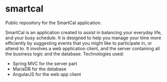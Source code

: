 smartcal
========

Public repository for the SmartCal application.

SmartCal is an application created to assist in balancing your everyday life, and your busy schedule. It is designed to help you manage your time more efficiently by suggesting events that you might like to participate in, or attend to. It involves a web application client, and the server containing all the business logic and the database.
Technologies used:
  - Spring MVC for the server part
  - MariaDB for the database
  - AngularJS for the web app client
